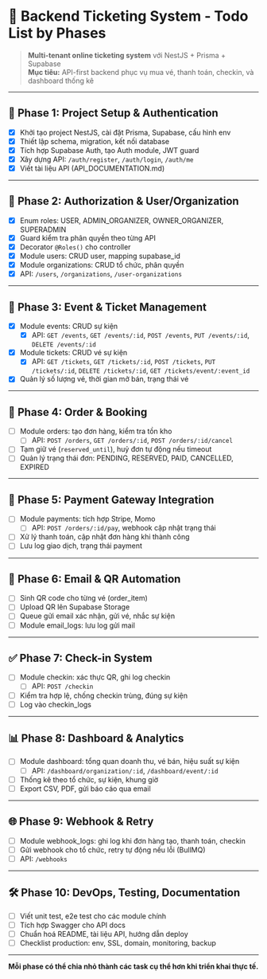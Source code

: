 # 🧾 Backend Ticketing System - Todo List by Phases

> **Multi-tenant online ticketing system** với NestJS + Prisma + Supabase  
> **Mục tiêu:** API-first backend phục vụ mua vé, thanh toán, checkin, và dashboard thống kê

---

## 🚀 Phase 1: Project Setup & Authentication
- [x] Khởi tạo project NestJS, cài đặt Prisma, Supabase, cấu hình env
- [x] Thiết lập schema, migration, kết nối database
- [x] Tích hợp Supabase Auth, tạo Auth module, JWT guard
- [x] Xây dựng API: `/auth/register`, `/auth/login`, `/auth/me`
- [x] Viết tài liệu API (API_DOCUMENTATION.md)

---

## 🔐 Phase 2: Authorization & User/Organization
- [x] Enum roles: USER, ADMIN_ORGANIZER, OWNER_ORGANIZER, SUPERADMIN
- [x] Guard kiểm tra phân quyền theo từng API
- [x] Decorator `@Roles()` cho controller
- [x] Module users: CRUD user, mapping supabase_id
- [x] Module organizations: CRUD tổ chức, phân quyền
- [x] API: `/users`, `/organizations`, `/user-organizations`

---

## 🎫 Phase 3: Event & Ticket Management
- [x] Module events: CRUD sự kiện
  - [x] API: `GET /events`, `GET /events/:id`, `POST /events`, `PUT /events/:id`, `DELETE /events/:id`
- [x] Module tickets: CRUD vé sự kiện
  - [x] API: `GET /tickets`, `GET /tickets/:id`, `POST /tickets`, `PUT /tickets/:id`, `DELETE /tickets/:id`, `GET /tickets/event/:event_id`
- [x] Quản lý số lượng vé, thời gian mở bán, trạng thái vé

---

## 🧾 Phase 4: Order & Booking
- [ ] Module orders: tạo đơn hàng, kiểm tra tồn kho
  - [ ] API: `POST /orders`, `GET /orders/:id`, `POST /orders/:id/cancel`
- [ ] Tạm giữ vé (`reserved_until`), huỷ đơn tự động nếu timeout
- [ ] Quản lý trạng thái đơn: PENDING, RESERVED, PAID, CANCELLED, EXPIRED

---

## 💸 Phase 5: Payment Gateway Integration
- [ ] Module payments: tích hợp Stripe, Momo
  - [ ] API: `POST /orders/:id/pay`, webhook cập nhật trạng thái
- [ ] Xử lý thanh toán, cập nhật đơn hàng khi thành công
- [ ] Lưu log giao dịch, trạng thái payment

---

## 📩 Phase 6: Email & QR Automation
- [ ] Sinh QR code cho từng vé (order_item)
- [ ] Upload QR lên Supabase Storage
- [ ] Queue gửi email xác nhận, gửi vé, nhắc sự kiện
- [ ] Module email_logs: lưu log gửi mail

---

## ✅ Phase 7: Check-in System
- [ ] Module checkin: xác thực QR, ghi log checkin
  - [ ] API: `POST /checkin`
- [ ] Kiểm tra hợp lệ, chống checkin trùng, đúng sự kiện
- [ ] Log vào checkin_logs

---

## 📊 Phase 8: Dashboard & Analytics
- [ ] Module dashboard: tổng quan doanh thu, vé bán, hiệu suất sự kiện
  - [ ] API: `/dashboard/organization/:id`, `/dashboard/event/:id`
- [ ] Thống kê theo tổ chức, sự kiện, khung giờ
- [ ] Export CSV, PDF, gửi báo cáo qua email

---

## 🌐 Phase 9: Webhook & Retry
- [ ] Module webhook_logs: ghi log khi đơn hàng tạo, thanh toán, checkin
- [ ] Gửi webhook cho tổ chức, retry tự động nếu lỗi (BullMQ)
- [ ] API: `/webhooks`

---

## 🛠️ Phase 10: DevOps, Testing, Documentation
- [ ] Viết unit test, e2e test cho các module chính
- [ ] Tích hợp Swagger cho API docs
- [ ] Chuẩn hoá README, tài liệu API, hướng dẫn deploy
- [ ] Checklist production: env, SSL, domain, monitoring, backup

---

**Mỗi phase có thể chia nhỏ thành các task cụ thể hơn khi triển khai thực tế.** 